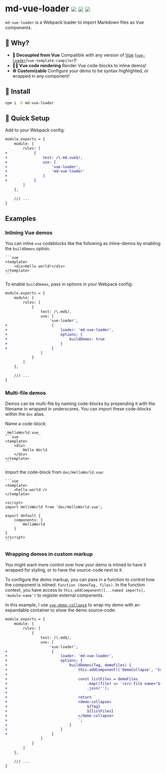 # md-vue-loader <a href="https://npm.im/md-vue-loader"><img src="https://badgen.net/npm/v/md-vue-loader"></a> <a href="https://npm.im/md-vue-loader"><img src="https://badgen.net/npm/dm/md-vue-loader"></a> <a href="https://packagephobia.now.sh/result?p=md-vue-loader"><img src="https://packagephobia.now.sh/badge?p=md-vue-loader"></a>

`md-vue-loader` is a Webpack loader to import Markdown files as Vue components.

## :raising_hand: Why?
- **🙌  Decoupled from Vue** Compatible with any version of [Vue](https://github.com/vuejs/vue) ([`vue-loader`](https://vue-loader.vuejs.org)/`vue-template-compiler`)!
- **👩‍🎨  Vue code rendering** Render Vue code-blocks to inline demos!
- **⚙️  Customizable** Configure your demo to be syntax-highlighted, or wrapped in any component!

## :rocket: Install
```bash
npm i -D md-vue-loader
```

## 🚦 Quick Setup
Add to your Webpack config:

```diff
module.exports = {
    module: {
        rules: [
+            {
+                test: /\.md.vue$/,
+                use: [
+                    'vue-loader',
+                    'md-vue-loader'
+                ]
+            }
        ]
    },

    /// ...
}
```

## Examples

### Inlining Vue demos
You can inline `vue` codeblocks like the following as inline-demos by enabling the `buildDemos` option.

````
```vue
<template>
    <div>Hello world!</div>
</template>
```
````

To enable `buildDemos`, pass in options in your Webpack config:

```diff
module.exports = {
    module: {
        rules: [
            {
                test: /\.md$/,
                use: [
                    'vue-loader',
+                    {
+                        loader: 'md-vue-loader',
+                        options: {
+                            buildDemos: true
+                        }
+                    }
                ]
            }
        ]
    },

    /// ...
}
```

### Multi-file demos
Demos can be multi-file by naming code-blocks by prepending it with the filename in wrapped in underscores. You can import these code-blocks within the `doc` alias.

Name a code-block:
````
_HelloWorld.vue_
```vue
<template>
    <div>
        Hello World
    </div>
</template>
```
````

Import the code-block from `doc/HelloWorld.vue`:
````
```vue
<template>
    <hello-world />
</template>

<script>
import HelloWorld from 'doc/HelloWorld.vue';

export default {
    components: {
        HelloWorld
    }
}
</script>
```
````

### Wrapping demos in custom markup
You might want more control over how your demo is inlined to have it wrapped for styling, or to have the source-code next to it.

To configure the demo markup, you can pass in a function to control how the component is inlined: `function (demoTag, files)`. In the function context, you have access to `this.addComponent([...named imports], 'module-name')` to register external components.

In this example, I use [`vue-demo-collapse`](https://www.npmjs.com/package/vue-demo-collapse) to wrap my demo with an expandable container to show the demo source-code:

```diff
module.exports = {
    module: {
        rules: [
            {
                test: /\.md$/,
                use: [
                    'vue-loader',
+                    {
+                        loader: 'md-vue-loader',
+                        options: {
+                            buildDemos(Tag, demoFiles) {
+                                this.addComponent(['DemoCollapse', 'SrcFile'], 'vue-demo-collapse');
+
+                                const listFiles = demoFiles
+                                    .map((file) => `<src-file name="${file.name || ''}" language="html"><template v-pre>${ent.encode(file.content)}</template></src-file>`)
+                                    .join('');
+
+                                return `
+                                <demo-collapse>
+                                    ${Tag}
+                                    ${listFiles}
+                                </demo-collapse>
+                                `;
+                            }
+                        }
+                    }
                ]
            }
        ]
    },

    /// ...
}
```
